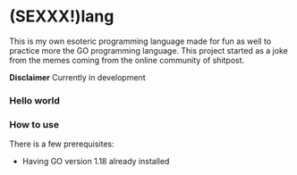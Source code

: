 # (SEXXX!)lang

This is my own esoteric programming language made for fun as well to practice more the GO programming language. This project started as a joke from the memes coming from the online community of shitpost.

**Disclaimer** Currently in development

### Hello world


### How to use

There is a few prerequisites:
- Having GO version 1.18 already installed

